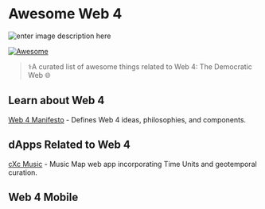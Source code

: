 # Awesome Web 4

![enter image description here](https://images.hive.blog/p/54TLbcUcnRm42j8GnpdnhX9mWMkFJ3gQqb83BfQ4XJnqn7EQGxDPPihGna4pKJGRvNmUttyQM82CBKi3PYT7uRrWaA6dRdjnvKbkZBP56y1MixxuyQHvn9iKsRB453SVtDXYC8cNJ)


[![Awesome](https://awesome.re/badge.svg)](https://github.com/dougbutner/awesome-web4)

> ⚕️A curated list of awesome things related to Web 4: The Democratic Web 🌐 

## Learn about Web 4
[Web 4 Manifesto](https://github.com/dougbutner/web-4) - Defines Web 4 ideas, philosophies, and components.


## dApps Related to Web 4
[cXc Music](https:///music.cxc.world) - Music Map web app incorporating Time Units and geotemporal curation. 

## Web 4 Mobile 



<!--stackedit_data:
eyJoaXN0b3J5IjpbMjM3ODkxMzIzLC0xNTA0NjU4ODcwLC0xMT
k2OTQ2NjE2LDE3OTQ5MDMwNCw1MzM0ODM2ODEsMTM1MDg1MDk3
MiwxMzEyODc0NTI4XX0=
-->
